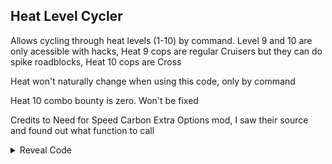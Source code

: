 ## Heat Level Cycler

Allows cycling through heat levels (1-10) by command. Level 9 and 10 are only acessible with hacks, Heat 9 cops are regular Cruisers but they can do spike roadblocks, Heat 10 cops are Cross

Heat won't naturally change when using this code, only by command

Heat 10 combo bounty is zero. Won't be fixed

Credits to Need for Speed Carbon Extra Options mod, I saw their source and found out what function to call

<details>
<summary>Reveal Code</summary>

Push C-Stick Left to decrease heat level, C-Stick Right to increase heat level

```powerpc
040346B0 60000000
C2143740 00000014
7C7F1B78 9421FF80
BC610008 3D80804C
896CBFEC 2C0B00A0
4080000C 2C0B0044
40800068 89830060
2C0C0000 40820054
C0230010 3D808040
C00C7C88 2C0B0044
4081001C EC21002A
C00C79CC FC010040
4081001C C02C7C88
48000014 EC210028
FC010040 40800008
C02C79CC D0230010
3D80801C 618C68C0
7D8903A6 4E800421
39800001 48000008
39800000 999F0060
B8610008 38210080
60000000 00000000
```
</details>